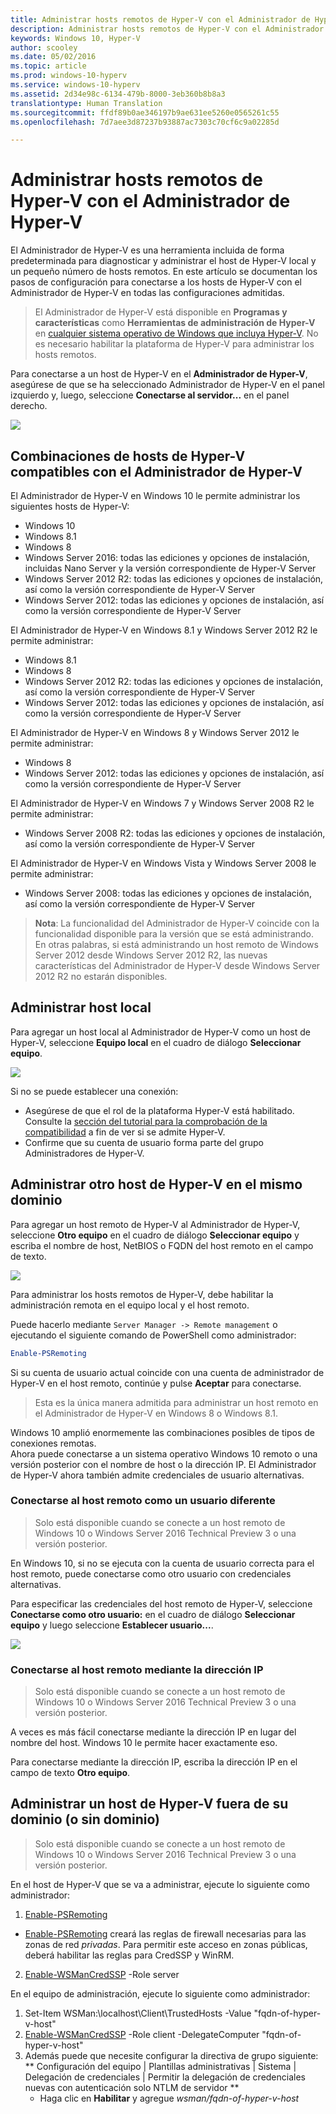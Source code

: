 ```yaml
---
title: Administrar hosts remotos de Hyper-V con el Administrador de Hyper-V
description: Administrar hosts remotos de Hyper-V con el Administrador de Hyper-V
keywords: Windows 10, Hyper-V
author: scooley
ms.date: 05/02/2016
ms.topic: article
ms.prod: windows-10-hyperv
ms.service: windows-10-hyperv
ms.assetid: 2d34e98c-6134-479b-8000-3eb360b8b8a3
translationtype: Human Translation
ms.sourcegitcommit: ffdf89b0ae346197b9ae631ee5260e0565261c55
ms.openlocfilehash: 7d7aee3d87237b93887ac7303c70cf6c9a02285d

---
```


# Administrar hosts remotos de Hyper-V con el Administrador de Hyper-V

El Administrador de Hyper-V es una herramienta incluida de forma predeterminada para diagnosticar y administrar el host de Hyper-V local y un pequeño número de hosts remotos.  En este artículo se documentan los pasos de configuración para conectarse a los hosts de Hyper-V con el Administrador de Hyper-V en todas las configuraciones admitidas.

> El Administrador de Hyper-V está disponible en **Programas y características** como **Herramientas de administración de Hyper-V** en [cualquier sistema operativo de Windows que incluya Hyper-V](../quick_start/walkthrough_compatibility.md#OperatingSystemRequirements).  No es necesario habilitar la plataforma de Hyper-V para administrar los hosts remotos.

Para conectarse a un host de Hyper-V en el **Administrador de Hyper-V**, asegúrese de que se ha seleccionado Administrador de Hyper-V en el panel izquierdo y, luego, seleccione **Conectarse al servidor...** en el panel derecho.

![](media/HyperVManager-ConnectToHost.png)

## Combinaciones de hosts de Hyper-V compatibles con el Administrador de Hyper-V
El Administrador de Hyper-V en Windows 10 le permite administrar los siguientes hosts de Hyper-V:
* Windows 10
* Windows 8.1
* Windows 8
* Windows Server 2016: todas las ediciones y opciones de instalación, incluidas Nano Server y la versión correspondiente de Hyper-V Server
* Windows Server 2012 R2: todas las ediciones y opciones de instalación, así como la versión correspondiente de Hyper-V Server
* Windows Server 2012: todas las ediciones y opciones de instalación, así como la versión correspondiente de Hyper-V Server

El Administrador de Hyper-V en Windows 8.1 y Windows Server 2012 R2 le permite administrar:
* Windows 8.1
* Windows 8
* Windows Server 2012 R2: todas las ediciones y opciones de instalación, así como la versión correspondiente de Hyper-V Server
* Windows Server 2012: todas las ediciones y opciones de instalación, así como la versión correspondiente de Hyper-V Server

El Administrador de Hyper-V en Windows 8 y Windows Server 2012 le permite administrar:
* Windows 8
* Windows Server 2012: todas las ediciones y opciones de instalación, así como la versión correspondiente de Hyper-V Server

El Administrador de Hyper-V en Windows 7 y Windows Server 2008 R2 le permite administrar:
* Windows Server 2008 R2: todas las ediciones y opciones de instalación, así como la versión correspondiente de Hyper-V Server

El Administrador de Hyper-V en Windows Vista y Windows Server 2008 le permite administrar:
* Windows Server 2008: todas las ediciones y opciones de instalación, así como la versión correspondiente de Hyper-V Server

> **Nota**: La funcionalidad del Administrador de Hyper-V coincide con la funcionalidad disponible para la versión que se está administrando. En otras palabras, si está administrando un host remoto de Windows Server 2012 desde Windows Server 2012 R2, las nuevas características del Administrador de Hyper-V desde Windows Server 2012 R2 no estarán disponibles.

## Administrar host local ##
Para agregar un host local al Administrador de Hyper-V como un host de Hyper-V, seleccione **Equipo local** en el cuadro de diálogo **Seleccionar equipo**.

![](media/HyperVManager-ConnectToLocalHost.png)

Si no se puede establecer una conexión:
*  Asegúrese de que el rol de la plataforma Hyper-V está habilitado.  
  Consulte la [sección del tutorial para la comprobación de la compatibilidad](../quick_start/walkthrough_compatibility.md) a fin de ver si se admite Hyper-V.
*  Confirme que su cuenta de usuario forma parte del grupo Administradores de Hyper-V.


## Administrar otro host de Hyper-V en el mismo dominio ##

Para agregar un host remoto de Hyper-V al Administrador de Hyper-V, seleccione **Otro equipo** en el cuadro de diálogo **Seleccionar equipo** y escriba el nombre de host, NetBIOS o FQDN del host remoto en el campo de texto.

![](media/HyperVManager-ConnectToRemoteHost.png)

Para administrar los hosts remotos de Hyper-V, debe habilitar la administración remota en el equipo local y el host remoto.

Puede hacerlo mediante `Server Manager -> Remote management` o ejecutando el siguiente comando de PowerShell como administrador: 

``` PowerShell
Enable-PSRemoting
```

Si su cuenta de usuario actual coincide con una cuenta de administrador de Hyper-V en el host remoto, continúe y pulse **Aceptar** para conectarse.  

> Esta es la única manera admitida para administrar un host remoto en el Administrador de Hyper-V en Windows 8 o Windows 8.1.


Windows 10 amplió enormemente las combinaciones posibles de tipos de conexiones remotas.  
Ahora puede conectarse a un sistema operativo Windows 10 remoto o una versión posterior con el nombre de host o la dirección IP.  El Administrador de Hyper-V ahora también admite credenciales de usuario alternativas.  


### Conectarse al host remoto como un usuario diferente
> Solo está disponible cuando se conecte a un host remoto de Windows 10 o Windows Server 2016 Technical Preview 3 o una versión posterior.

En Windows 10, si no se ejecuta con la cuenta de usuario correcta para el host remoto, puede conectarse como otro usuario con credenciales alternativas.

Para especificar las credenciales del host remoto de Hyper-V, seleccione **Conectarse como otro usuario:** en el cuadro de diálogo **Seleccionar equipo** y luego seleccione **Establecer usuario...**.

![](media/HyperVManager-ConnectToRemoteHostAltCreds.png)


### Conectarse al host remoto mediante la dirección IP
> Solo está disponible cuando se conecte a un host remoto de Windows 10 o Windows Server 2016 Technical Preview 3 o una versión posterior.

A veces es más fácil conectarse mediante la dirección IP en lugar del nombre del host. Windows 10 le permite hacer exactamente eso.

Para conectarse mediante la dirección IP, escriba la dirección IP en el campo de texto **Otro equipo**.


## Administrar un host de Hyper-V fuera de su dominio (o sin dominio) ##
> Solo está disponible cuando se conecte a un host remoto de Windows 10 o Windows Server 2016 Technical Preview 3 o una versión posterior.

En el host de Hyper-V que se va a administrar, ejecute lo siguiente como administrador:

1.  [Enable-PSRemoting](https://technet.microsoft.com/en-us/library/hh849694.aspx)
  * [Enable-PSRemoting](https://technet.microsoft.com/en-us/library/hh849694.aspx) creará las reglas de firewall necesarias para las zonas de red *privadas*. Para permitir este acceso en zonas públicas, deberá habilitar las reglas para CredSSP y WinRM.
2.  [Enable-WSManCredSSP](https://technet.microsoft.com/en-us/library/hh849872.aspx) -Role server

En el equipo de administración, ejecute lo siguiente como administrador:

1. Set-Item WSMan:\localhost\Client\TrustedHosts -Value "fqdn-of-hyper-v-host"
2. [Enable-WSManCredSSP](https://technet.microsoft.com/en-us/library/hh849872.aspx) -Role client -DelegateComputer "fqdn-of-hyper-v-host"
3. Además puede que necesite configurar la directiva de grupo siguiente: ** Configuración del equipo | Plantillas administrativas | Sistema | Delegación de credenciales | Permitir la delegación de credenciales nuevas con autenticación solo NTLM de servidor **
    * Haga clic en **Habilitar** y agregue *wsman/fqdn-of-hyper-v-host*



<!--HONumber=Oct16_HO4-->


